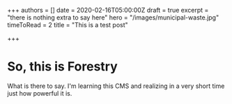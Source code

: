 +++
authors = []
date = 2020-02-16T05:00:00Z
draft = true
excerpt = "there is nothing extra to say here"
hero = "/images/municipal-waste.jpg"
timeToRead = 2
title = "This is a test post"

+++
# So, this is Forestry

What is there to say. I'm learning this CMS and realizing in a very short time just how powerful it is.